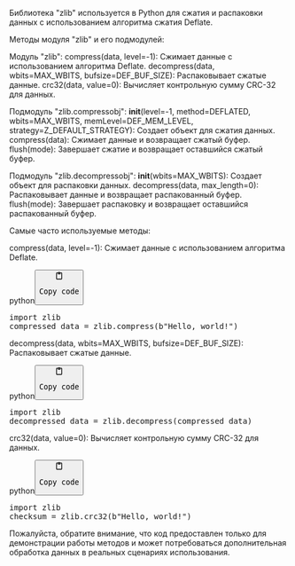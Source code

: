<p>Библиотека "zlib" используется в Python для сжатия и распаковки данных с использованием алгоритма сжатия Deflate.</p>
<p>Методы модуля "zlib" и его подмодулей:</p>
<p>Модуль "zlib":
compress(data, level=-1): Сжимает данные с использованием алгоритма Deflate.
decompress(data, wbits=MAX_WBITS, bufsize=DEF_BUF_SIZE): Распаковывает сжатые данные.
crc32(data, value=0): Вычисляет контрольную сумму CRC-32 для данных.</p>
<p>Подмодуль "zlib.compressobj":
<strong>init</strong>(level=-1, method=DEFLATED, wbits=MAX_WBITS, memLevel=DEF_MEM_LEVEL, strategy=Z_DEFAULT_STRATEGY): Создает объект для сжатия данных.
compress(data): Сжимает данные и возвращает сжатый буфер.
flush(mode): Завершает сжатие и возвращает оставшийся сжатый буфер.</p>
<p>Подмодуль "zlib.decompressobj":
<strong>init</strong>(wbits=MAX_WBITS): Создает объект для распаковки данных.
decompress(data, max_length=0): Распаковывает данные и возвращает распакованный буфер.
flush(mode): Завершает распаковку и возвращает оставшийся распакованный буфер.</p>
<p>Самые часто используемые методы:</p>
<p>compress(data, level=-1): Сжимает данные с использованием алгоритма Deflate.</p>
<div class="code-element"><div class="lang-line"><text>python</text><button class="copy-code-button" onclick="copyCode(this)"><svg style="width: 1.2em;height: 1.2em;" aria-hidden="true" xmlns="http://www.w3.org/2000/svg" fill="none" viewBox="0 0 24 24"><path stroke="currentColor" stroke-linecap="round" stroke-linejoin="round" stroke-width="2" d="M15 4h3a1 1 0 0 1 1 1v15a1 1 0 0 1-1 1H6a1 1 0 0 1-1-1V5a1 1 0 0 1 1-1h3m0 3h6m-5-4v4h4V3h-4Z"/></svg><pre>Copy code</pre></button></div><div class="code"><div class="highlight"><pre><span></span><span class="kn">import</span> <span class="nn">zlib</span>
<span class="n">compressed_data</span> <span class="o">=</span> <span class="n">zlib</span><span class="o">.</span><span class="n">compress</span><span class="p">(</span><span class="sa">b</span><span class="s2">&quot;Hello, world!&quot;</span><span class="p">)</span>
</pre></div></div></div>

<p>decompress(data, wbits=MAX_WBITS, bufsize=DEF_BUF_SIZE): Распаковывает сжатые данные.</p>
<div class="code-element"><div class="lang-line"><text>python</text><button class="copy-code-button" onclick="copyCode(this)"><svg style="width: 1.2em;height: 1.2em;" aria-hidden="true" xmlns="http://www.w3.org/2000/svg" fill="none" viewBox="0 0 24 24"><path stroke="currentColor" stroke-linecap="round" stroke-linejoin="round" stroke-width="2" d="M15 4h3a1 1 0 0 1 1 1v15a1 1 0 0 1-1 1H6a1 1 0 0 1-1-1V5a1 1 0 0 1 1-1h3m0 3h6m-5-4v4h4V3h-4Z"/></svg><pre>Copy code</pre></button></div><div class="code"><div class="highlight"><pre><span></span><span class="kn">import</span> <span class="nn">zlib</span>
<span class="n">decompressed_data</span> <span class="o">=</span> <span class="n">zlib</span><span class="o">.</span><span class="n">decompress</span><span class="p">(</span><span class="n">compressed_data</span><span class="p">)</span>
</pre></div></div></div>

<p>crc32(data, value=0): Вычисляет контрольную сумму CRC-32 для данных.</p>
<div class="code-element"><div class="lang-line"><text>python</text><button class="copy-code-button" onclick="copyCode(this)"><svg style="width: 1.2em;height: 1.2em;" aria-hidden="true" xmlns="http://www.w3.org/2000/svg" fill="none" viewBox="0 0 24 24"><path stroke="currentColor" stroke-linecap="round" stroke-linejoin="round" stroke-width="2" d="M15 4h3a1 1 0 0 1 1 1v15a1 1 0 0 1-1 1H6a1 1 0 0 1-1-1V5a1 1 0 0 1 1-1h3m0 3h6m-5-4v4h4V3h-4Z"/></svg><pre>Copy code</pre></button></div><div class="code"><div class="highlight"><pre><span></span><span class="kn">import</span> <span class="nn">zlib</span>
<span class="n">checksum</span> <span class="o">=</span> <span class="n">zlib</span><span class="o">.</span><span class="n">crc32</span><span class="p">(</span><span class="sa">b</span><span class="s2">&quot;Hello, world!&quot;</span><span class="p">)</span>
</pre></div></div></div>

<p>Пожалуйста, обратите внимание, что код предоставлен только для демонстрации работы методов и может потребоваться
дополнительная обработка данных в реальных сценариях использования.</p>